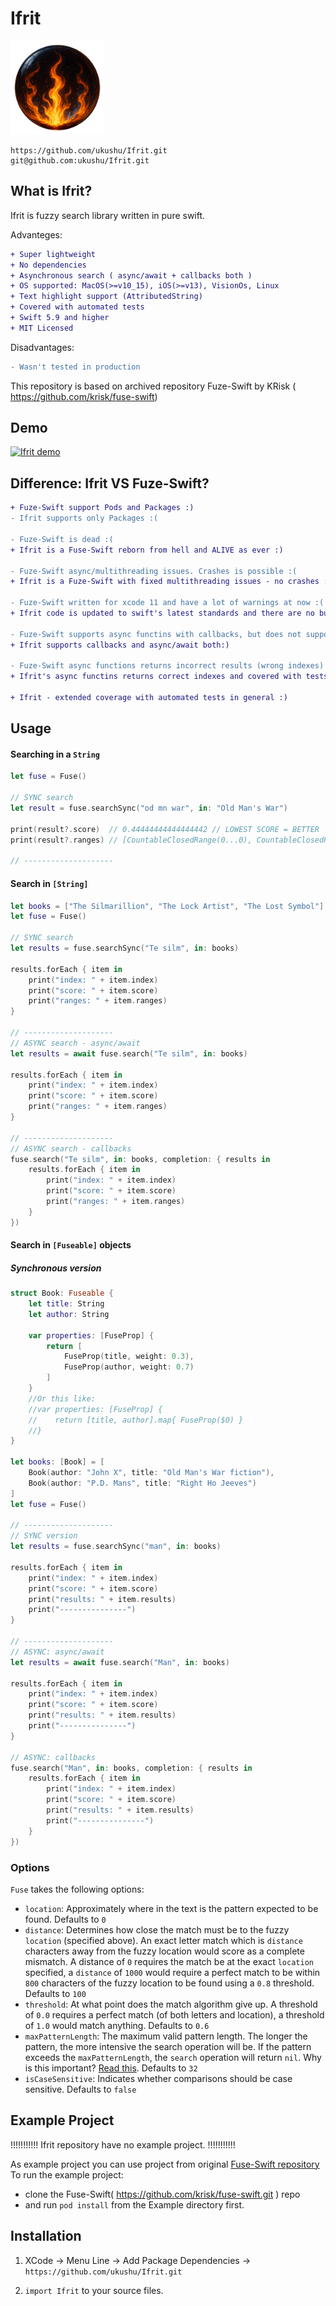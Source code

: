 # Ifrit

<img src="https://raw.githubusercontent.com/ukushu/Ifrit/main/Ifrit_Logo_360.png" width="150" height="150">


```
https://github.com/ukushu/Ifrit.git
git@github.com:ukushu/Ifrit.git
```

## What is Ifrit?
Ifrit is fuzzy search library written in pure swift.

Advanteges:
```diff
+ Super lightweight
+ No dependencies
+ Asynchronous search ( async/await + callbacks both )
+ OS supported: MacOS(>=v10_15), iOS(>=v13), VisionOs, Linux
+ Text highlight support (AttributedString)
+ Covered with automated tests
+ Swift 5.9 and higher
+ MIT Licensed
```

Disadvantages:
```diff
- Wasn't tested in production
```

This repository is based on archived repository Fuze-Swift by KRisk ( https://github.com/krisk/fuse-swift)


## Demo

<!-- ![Demo](https://s17.postimg.org/47a90nmvj/bitap-search-demo.gif) -->

[![Ifrit demo][1]][1]


## Difference: Ifrit VS Fuze-Swift?
```diff
+ Fuze-Swift support Pods and Packages :)
- Ifrit supports only Packages :(

- Fuze-Swift is dead :(
+ Ifrit is a Fuse-Swift reborn from hell and ALIVE as ever :)

- Fuze-Swift async/multithreading issues. Crashes is possible :(
+ Ifrit is a Fuze-Swift with fixed multithreading issues - no crashes :)

- Fuze-Swift written for xcode 11 and have a lot of warnings at now :(
+ Ifrit code is updated to swift's latest standards and there are no build warnings :)

- Fuze-Swift supports async functins with callbacks, but does not support async/await
+ Ifrit supports callbacks and async/await both:)

- Fuze-Swift async functions returns incorrect results (wrong indexes) :((((
+ Ifrit's async functins returns correct indexes and covered with tests :)

+ Ifrit - extended coverage with automated tests in general :)
```

## Usage

#### Searching in a `String`

```swift
let fuse = Fuse()

// SYNC search
let result = fuse.searchSync("od mn war", in: "Old Man's War")

print(result?.score)  // 0.44444444444444442 // LOWEST SCORE = BETTER
print(result?.ranges) // [CountableClosedRange(0...0), CountableClosedRange(2...6), CountableClosedRange(9...12)]

// --------------------

```

#### Search in `[String]`

```swift
let books = ["The Silmarillion", "The Lock Artist", "The Lost Symbol"]
let fuse = Fuse()

// SYNC search
let results = fuse.searchSync("Te silm", in: books)

results.forEach { item in
    print("index: " + item.index)
    print("score: " + item.score)
    print("ranges: " + item.ranges)
}

// --------------------
// ASYNC search - async/await
let results = await fuse.search("Te silm", in: books)

results.forEach { item in
    print("index: " + item.index)
    print("score: " + item.score)
    print("ranges: " + item.ranges)
}

// --------------------
// ASYNC search - callbacks
fuse.search("Te silm", in: books, completion: { results in
    results.forEach { item in
        print("index: " + item.index)
        print("score: " + item.score)
        print("ranges: " + item.ranges)
    }
})
```

#### Search in `[Fuseable]` objects

##### Synchronous version
```swift
struct Book: Fuseable {
    let title: String
    let author: String
    
    var properties: [FuseProp] {
        return [
            FuseProp(title, weight: 0.3),
            FuseProp(author, weight: 0.7)
        ]
    }
    //Or this like:
    //var properties: [FuseProp] {
    //    return [title, author].map{ FuseProp($0) }
    //}
}

let books: [Book] = [
    Book(author: "John X", title: "Old Man's War fiction"),
    Book(author: "P.D. Mans", title: "Right Ho Jeeves")
]
let fuse = Fuse()

// --------------------
// SYNC version
let results = fuse.searchSync("man", in: books)

results.forEach { item in
    print("index: " + item.index)
    print("score: " + item.score)
    print("results: " + item.results)
    print("---------------")
}

// --------------------
// ASYNC: async/await
let results = await fuse.search("Man", in: books)

results.forEach { item in
    print("index: " + item.index)
    print("score: " + item.score)
    print("results: " + item.results)
    print("---------------")
}

// ASYNC: callbacks
fuse.search("Man", in: books, completion: { results in
    results.forEach { item in
        print("index: " + item.index)
        print("score: " + item.score)
        print("results: " + item.results)
        print("---------------")
    }
})
```

### Options

`Fuse` takes the following options:

- `location`: Approximately where in the text is the pattern expected to be found. Defaults to `0`
- `distance`: Determines how close the match must be to the fuzzy `location` (specified above). An exact letter match which is `distance` characters away from the fuzzy location would score as a complete mismatch. A distance of `0` requires the match be at the exact `location` specified, a `distance` of `1000` would require a perfect match to be within `800` characters of the fuzzy location to be found using a `0.8` threshold. Defaults to `100`
- `threshold`: At what point does the match algorithm give up. A threshold of `0.0` requires a perfect match (of both letters and location), a threshold of `1.0` would match anything. Defaults to `0.6`
- `maxPatternLength`: The maximum valid pattern length. The longer the pattern, the more intensive the search operation will be. If the pattern exceeds the `maxPatternLength`, the `search` operation will return `nil`. Why is this important? [Read this](https://en.wikipedia.org/wiki/Word_(computer_architecture)#Word_size_choice). Defaults to `32`
- `isCaseSensitive`: Indicates whether comparisons should be case sensitive. Defaults to `false`

## Example Project

!!!!!!!!!!!
Ifrit repository have no example project.
!!!!!!!!!!!

As example project you can use project from original [Fuse-Swift repository](https://github.com/krisk/fuse-swift)
To run the example project:
* clone the Fuse-Swift( https://github.com/krisk/fuse-swift.git ) repo
* and run `pod install` from the Example directory first.

## Installation

1. XCode -> Menu Line -> Add Package Dependencies -> `https://github.com/ukushu/Ifrit.git`

2. `import Ifrit` to your source files.


  [1]: https://i.sstatic.net/8MwFeAHT.gif
